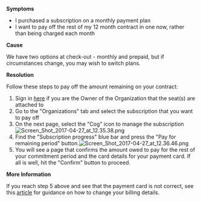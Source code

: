 

**Symptoms**


- I purchased a subscription on a monthly payment plan
- I want to pay off the rest of my 12 month contract in one now, rather than being charged each month



**Cause**



We have two options at check-out - monthly and prepaid, but if circumstances change, you may wish to switch plans.







**Resolution**



Follow these steps to pay off the amount remaining on your contract:


1. Sign in [here](https://id.unity.com/) if you are the Owner of the Organization that the seat(s) are attached to
2. Go to the "Organizations" tab and select the subscription that you want to pay off
3. On the next page, select the "Cog" icon to manage the subscription ![Screen_Shot_2017-04-27_at_12.35.38.png](/hc/article_attachments/115006579443/Screen_Shot_2017-04-27_at_12.35.38.png)
4. Find the "Subscription progress" blue bar and press the "Pay for remaining period" button.![Screen_Shot_2017-04-27_at_12.36.46.png](/hc/article_attachments/115006579463/Screen_Shot_2017-04-27_at_12.36.46.png)
5. You will see a page that confirms the amount owed to pay for the rest of your commitment period and the card details for your payment card. If all is well, hit the "Confirm" button to proceed.



**More Information**



If you reach step 5 above and see that the payment card is not correct, see this [article](https://support.unity3d.com/hc/en-us/articles/205767635-How-do-I-change-my-subscription-billing-details-) for guidance on how to change your billing details.





